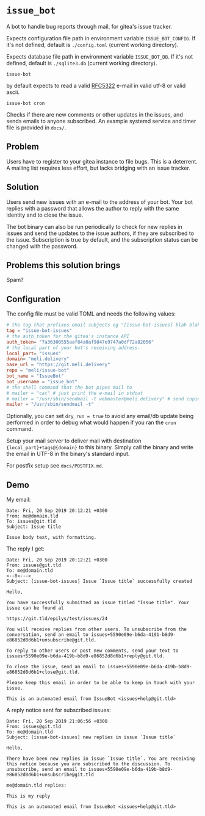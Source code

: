 # `issue_bot`

A bot to handle bug reports through mail, for gitea's issue tracker.

Expects configuration file path in environment variable `ISSUE_BOT_CONFIG`. If
it's not defined, default is `./config.toml` (current working directory).

Expects database file path in environment variable `ISSUE_BOT_DB`. If it's not
defined, default is `./sqlite3.db` (current working directory).

```
issue-bot
```

by default expects to read a valid [RFC5322](https://www.rfc-editor.org/rfc/rfc5322) e-mail in valid utf-8 or valid ascii.


```
issue-bot cron
```

Checks if there are new comments or other updates in the issues, and sends
emails to anyone subscribed. An example systemd service and timer file is provided in `docs/`.

## Problem

Users have to register to your gitea instance to file bugs. This is a deterrent. A mailing list requires less effort, but lacks bridging with an issue tracker.

## Solution

Users send new issues with an e-mail to the address of your bot. Your bot replies with a password that allows the author to reply with the same identity and to close the issue.

The bot binary can also be run periodically to check for new replies in issues and send the updates to the issue authors, if they are subscribed to the issue. Subscription is true by default, and the subscription status can be changed with the password.

## Problems this solution brings

Spam?

## Configuration

The config file must be valid TOML and needs the following values:

```toml
# the tag that prefixes email subjects eg "[issue-bot-issues] blah blah"
tag = "issue-bot-issues"
# the auth_token for the gitea's instance API
auth_token= "7a36300555aaf84a0af9847e9747a0df72a82056"
# the local part of your bot's receiving address.
local_part= "issues"
domain= "meli.delivery"
base_url = "https://git.meli.delivery"
repo = "meli/issue-bot"
bot_name = "IssueBot"
bot_username = "issue_bot"
# the shell command that the bot pipes mail to
# mailer = "cat" # just print the e-mail in stdout 
# mailer = "/usr/sbin/sendmail -t webmaster@meli.delivery" # send copies to an address
mailer = "/usr/sbin/sendmail -t"
```

Optionally, you can set `dry_run = true` to avoid any email/db update being performed in order to debug what would happen if you ran the `cron` command.

Setup your mail server to deliver mail with destination `{local_part}+tags@{domain}` to this binary. Simply call the binary and write the email in UTF-8 in the binary's standard input.

For postfix setup see `docs/POSTFIX.md`.

## Demo

My email:

```e-mail
Date: Fri, 20 Sep 2019 20:12:21 +0300
From: me@domain.tld
To: issues@git.tld
Subject: Issue title

Issue body text, with formatting.
```

The reply I get:

```e-mail
Date: Fri, 20 Sep 2019 20:12:21 +0300
From: issues@git.tld
To: me@domain.tld
<--8<--->
Subject: [issue-bot-issues] Issue `Issue title` successfully created

Hello,

You have successfully submitted an issue titled "Issue title". Your issue can be found at

https://git.tld/epilys/test/issues/24

You will receive replies from other users. To unsubscribe from the conversation, send an email to issues+5590e09e-b6da-419b-b8d9-e86852d8d6b1+unsubscribe@git.tld.

To reply to other users or post new comments, send your text to issues+5590e09e-b6da-419b-b8d9-e86852d8d6b1+reply@git.tld.

To close the issue, send an email to issues+5590e09e-b6da-419b-b8d9-e86852d8d6b1+close@git.tld.

Please keep this email in order to be able to keep in touch with your issue.

This is an automated email from IssueBot <issues+help@git.tld>
```

A reply notice sent for subscribed issues:

```e-mail
Date: Fri, 20 Sep 2019 21:06:56 +0300
From: issues@git.tld
To: me@domain.tld
Subject: [issue-bot-issues] new replies in issue `Issue title`

Hello,

There have been new replies in issue `Issue title`. You are receiving this notice because you are subscribed to the discussion. To unsubscribe, send an email to issues+5590e09e-b6da-419b-b8d9-e86852d8d6b1+unsubscribe@git.tld

me@domain.tld replies:

This is my reply

This is an automated email from IssueBot <issues+help@git.tld>
```

